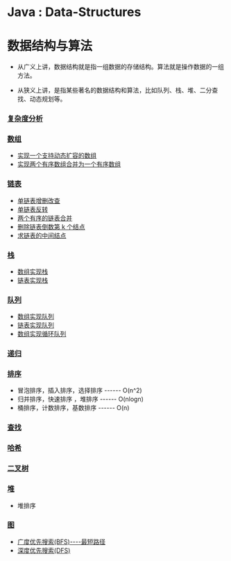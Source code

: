 #  Java : Data-Structures 
# 数据结构与算法

- 从广义上讲，数据结构就是指一组数据的存储结构。算法就是操作数据的一组方法。

- 从狭义上讲，是指某些著名的数据结构和算法，比如队列、栈、堆、二分查找、动态规划等。


### [复杂度分析](docs/1、复杂度分析/学习笔记.md)

### [数组](docs/2、数组/学习笔记.md)
- [实现一个支持动态扩容的数组](src/com/learn/array/GenericArray.java)
- [实现两个有序数组合并为一个有序数组](src/com/learn/array/GenericArray.java)

### [链表](docs/3、链表/链表学习笔记.md)
- [单链表增删改查](src/com/learn/linkedlist/MyLinkedList.java)
- [单链表反转](src/com/learn/linkedlist/GenericLinkedList.java)
- [两个有序的链表合并](src/com/learn/linkedlist/GenericLinkedList.java)
- [删除链表倒数第 k 个结点](src/com/learn/linkedlist/GenericLinkedList.java)
- [求链表的中间结点](src/com/learn/linkedlist/GenericLinkedList.java)

 ### [栈](docs/4、栈/学习笔记.md) 
 - [数组实现栈](src/com/learn/stack/ArrayStack.java)
 - [链表实现栈](src/com/learn/stack/LinkedListStack.java) 

 ### [队列](docs/5、队列/学习笔记.md)
 - [数组实现队列](src/com/learn/queue/ArrayQueue.java)
 - [链表实现队列](src/com/learn/queue/LinkedListQueue.java)
 - [数组实现循环队列](src/com/learn/queue/CircularQueue.java)

### [递归](docs/6、递归/学习笔记.md)

### [排序](docs/7、排序/学习笔记.md)
- 冒泡排序，插入排序，选择排序  ------ O(n^2)
- 归并排序，快速排序 ，堆排序 ------ O(nlogn)
- 桶排序，计数排序，基数排序    ------  O(n)
### [查找](docs/8、查找/学习笔记.md)

### [哈希](docs/9、哈希/学习笔记.md)

### [二叉树](docs/10、二叉树/学习笔记.md)

### [堆](docs/11、堆/学习笔记.md)
- 堆排序

### [图](docs/12、图/学习笔记.md)

- [广度优先搜索(BFS)----最短路径](src/com/learn/graph/Graph.java)
- [深度优先搜索(DFS)](src/com/learn/graph/Graph.java)